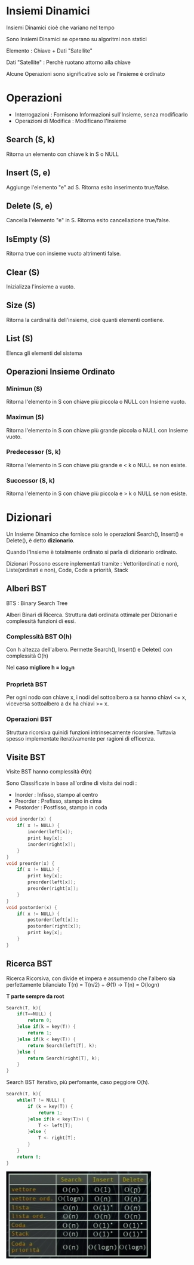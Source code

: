 # Insiemi Dinamici
Insiemi Dinamici cioè che variano nel tempo

Sono Insiemi Dinamici se operano su algoritmi non statici

Elemento : Chiave + Dati "Satellite"

Dati "Satellite" : Perchè ruotano attorno alla chiave

Alcune Operazioni sono significative solo se l'insieme è ordinato 

# Operazioni
- Interrogazioni : Fornisono Informazioni sull'Insieme, senza modificarlo
- Operazioni di Modifica : Modificano l'Insieme

## Search (S, k)
Ritorna un elemento con chiave k in S o NULL

## Insert (S, e)
Aggiunge l'elemento "e" ad S. Ritorna esito inserimento true/false. 

## Delete (S, e)
Cancella l'elemento "e" in S. Ritorna esito cancellazione true/false. 

## IsEmpty (S)
Ritorna true con insieme vuoto altrimenti false.

## Clear (S)
Inizializza l'insieme a vuoto.

## Size (S)
Ritorna la cardinalità dell'insieme, cioè quanti elementi contiene.

## List (S)
Elenca gli elementi del sistema

## Operazioni Insieme Ordinato
### Minimun (S)
Ritorna l'elemento in S con chiave più piccola o NULL con Insieme vuoto.

### Maximun (S)
Ritorna l'elemento in S con chiave più grande piccola o NULL con Insieme vuoto.

### Predecessor (S, k)
Ritorna l'elemento in S con chiave più grande e < k o NULL se non esiste.

### Successor (S, k)
Ritorna l'elemento in S con chiave più piccola e > k o NULL se non esiste.

# Dizionari
Un Insieme Dinamico che fornisce solo le operazioni Search(), Insert() e Delete(), è detto **dizionario**.

Quando l'Insieme è totalmente ordinato si parla di dizionario ordinato.

Dizionari Possono essere inplementati tramite : Vettori(ordinati e non), Liste(ordinati e non), Code, Code a priorità, Stack

## Alberi BST
BTS : Binary Search Tree 

Alberi Binari di Ricerca. Struttura dati ordinata ottimale per Dizionari e complessità funzioni di essi.

### Complessità BST O(h)
Con h altezza dell'albero.
Permette Search(), Insert() e Delete() con complessità O(h)

Nel **caso migliore h = log<sub>2</sub>n**

### Proprietà BST
Per ogni nodo con chiave x, i nodi del sottoalbero a sx hanno chiavi <= x, viceversa sottoalbero a dx ha chiavi >= x.

### Operazioni BST
Struttura ricorsiva quinidi funzioni intrinsecamente ricorsive. Tuttavia spesso implementate iterativamente per ragioni di efficenza.

## Visite BST
Visite BST hanno complessità $\Theta$(n)

Sono Classificate in base all'ordine di visita dei nodi :
- Inorder :  Infisso, stampo al centro
- Preorder : Prefisso, stampo in cima
- Postorder : Postfisso, stampo in coda

```c
void inorder(x) {
    if( x != NULL) {
        inorder(left[x]);
        print key[x];
        inorder(right[x]);
    }
}
void preorder(x) {
    if( x != NULL) {
        print key[x];
        preorder(left[x]);
        preorder(right[x]);
    }
}
void postorder(x) {
    if( x != NULL) {
        postorder(left[x]);
        postorder(right[x]);
        print key[x];
    }
}
```

## Ricerca BST
Ricerca Ricorsiva, con divide et impera e assumendo che l'albero sia perfettamente bilanciato  T(n) = T(n/2) + $\Theta$(1) -> T(n) = O(logn)

**T parte sempre da root**
```c
Search(T, k){
    if(T==NULL) {
        return 0;
    }else if(k = key(T)) {
        return 1;
    }else if(k < key(T)) {
        return Search(left[T], k);
    }else {
        return Search(right[T], k);
    }
}
```
Search BST Iterativo, più perfomante, caso peggiore O(h).
```c
Search(T, k){
    while(T != NULL) {
        if (k = key(T)) {
            return 1;
        }else if(k < key(T)>) {
            T <- left[T];
        }else {
            T <- right[T];
        }
    }
    return 0;
}
```

![alt text](img\impleDizi.png)
